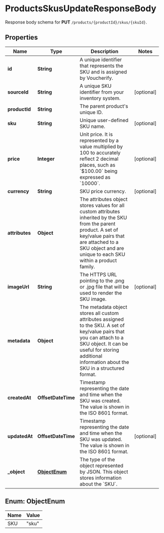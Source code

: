 

# ProductsSkusUpdateResponseBody

Response body schema for **PUT** `/products/{productId}/skus/{skuId}`.

## Properties

| Name | Type | Description | Notes |
|------------ | ------------- | ------------- | -------------|
|**id** | **String** | A unique identifier that represents the SKU and is assigned by Voucherify. |  |
|**sourceId** | **String** | A unique SKU identifier from your inventory system. |  [optional] |
|**productId** | **String** | The parent product&#39;s unique ID. |  |
|**sku** | **String** | Unique user-defined SKU name. |  [optional] |
|**price** | **Integer** | Unit price. It is represented by a value multiplied by 100 to accurately reflect 2 decimal places, such as &#x60;$100.00&#x60; being expressed as &#x60;10000&#x60;. |  [optional] |
|**currency** | **String** | SKU price currency. |  [optional] |
|**attributes** | **Object** | The attributes object stores values for all custom attributes inherited by the SKU from the parent product. A set of key/value pairs that are attached to a SKU object and are unique to each SKU within a product family. |  |
|**imageUrl** | **String** | The HTTPS URL pointing to the .png or .jpg file that will be used to render the SKU image. |  [optional] |
|**metadata** | **Object** | The metadata object stores all custom attributes assigned to the SKU. A set of key/value pairs that you can attach to a SKU object. It can be useful for storing additional information about the SKU in a structured format. |  |
|**createdAt** | **OffsetDateTime** | Timestamp representing the date and time when the SKU was created. The value is shown in the ISO 8601 format. |  |
|**updatedAt** | **OffsetDateTime** | Timestamp representing the date and time when the SKU was updated. The value is shown in the ISO 8601 format. |  [optional] |
|**_object** | [**ObjectEnum**](#ObjectEnum) | The type of the object represented by JSON. This object stores information about the &#x60;SKU&#x60;. |  |



## Enum: ObjectEnum

| Name | Value |
|---- | -----|
| SKU | &quot;sku&quot; |



